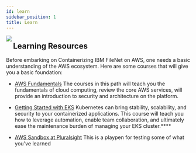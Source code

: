 ```yaml
---
id: learn
sidebar_position: 1
title: Learn
---
```


<img src="https://github.com/ibm-client-engineering/solution-filenet-aws/assets/125045410/6c3f6a43-f8e7-4059-9b80-92585192c3c7" align="left" /> 


## Learning Resources

Before embarking on Containerizing IBM FileNet on AWS, one needs a basic understanding of the AWS ecosystem. Here are some courses that will give you a basic foundation:

- [AWS Fundamentals](https://www.pluralsight.com/paths/aws-certified-cloud-practitioner-clf-c01)
The courses in this path will teach you the fundamentals of cloud computing, review the core AWS services, will provide an introduction to security and architecture on the platform.

- [Getting Started with EKS](https://www.pluralsight.com/courses/eks-getting-started)
Kubernetes can bring stability, scalability, and security to your containerized applications. This course will teach you how to leverage automation, enable team collaboration, and ultimately ease the maintenance burden of managing your EKS cluster.****

- [AWS Sandbox at Pluralsight](https://www.pluralsight.com/labs/aws/aws-sandbox)
This is a playpen for testing some of what you've learned
